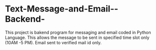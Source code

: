 # Text-Message-and-Email--Backend-
This project is bakend program for messaging and email coded in Python Language. This allows the message to be sent in specified time slot only (10AM -5 PM). Email sent to verified mail id only.
